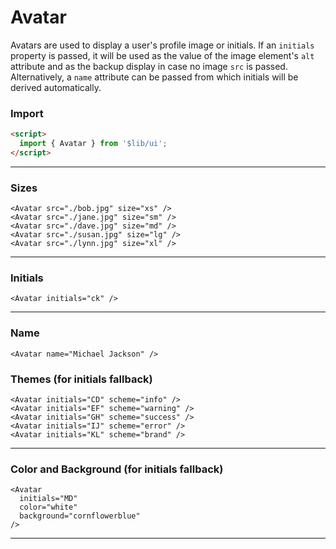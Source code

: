 <script>
	import { Avatar } from '$lib/ui';
  import Tables from './Tables.svelte';
</script>

# Avatar

Avatars are used to display a user's profile image or initials. If an `initials` property is passed, it will
be used as the value of the image element's `alt` attribute and as the backup display in case no image
`src` is passed. Alternatively, a `name` attribute can be passed from which initials will be
derived automatically. 

<!-- The image for
an avatar may be supplied as a url supplied to the <code>src</code> property or as a named
<code>image</code>slot which makes it possible for example to use
<a href="https://kit.svelte.dev/docs/images" target="_blank"
	>Svelte's <code>enhanced-img</code> package</a
> to supply a retina-friendly, best available format image. 
-->

### Import

```html
<script>
  import { Avatar } from '$lib/ui';
</script>
```

---

### Sizes

```svelte
<Avatar src="./bob.jpg" size="xs" />
<Avatar src="./jane.jpg" size="sm" />
<Avatar src="./dave.jpg" size="md" />
<Avatar src="./susan.jpg" size="lg" />
<Avatar src="./lynn.jpg" size="xl" />
```
<div class="flex items-center gap-2">
	<Avatar src="/avatars/m1.jpg" size="xs" />
	<Avatar src="/avatars/f1.jpg" size="sm" />
	<Avatar src="/avatars/m2.jpg" size="md" />
	<Avatar src="/avatars/f2.jpg" size="lg" />
	<Avatar src="/avatars/f3.jpg" size="xl" />
</div>

---

### Initials

```svelte
<Avatar initials="ck" />
```
<Avatar initials="ck" />

---

### Name

```svelte
<Avatar name="Michael Jackson" />
```
<Avatar name="Michael Jackson" />

### Themes (for initials fallback)

```svelte
<Avatar initials="CD" scheme="info" />
<Avatar initials="EF" scheme="warning" />
<Avatar initials="GH" scheme="success" />
<Avatar initials="IJ" scheme="error" />
<Avatar initials="KL" scheme="brand" />
```
<Avatar initials="CD" scheme="info" />
<Avatar initials="EF" scheme="warning" />
<Avatar initials="GH" scheme="success" />
<Avatar initials="IJ" scheme="error" />
<Avatar initials="KL" scheme="brand" />

---

### Color and Background (for initials fallback)

```svelte
<Avatar 
  initials="MD" 
  color="white" 
  background="cornflowerblue" 
/>
```
<Avatar initials="MD" color="white" background="cornflowerblue" />

---

<Tables />